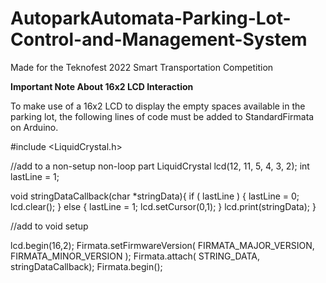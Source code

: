 # AutoparkAutomata-Parking-Lot-Control-and-Management-System

Made for the Teknofest 2022 Smart Transportation Competition


<b>Important Note About 16x2 LCD Interaction</b>

To make use of a 16x2 LCD to display the empty spaces available in the parking lot, the following lines of code must be added to StandardFirmata on Arduino.

#include <LiquidCrystal.h>


//add to a non-setup non-loop part
LiquidCrystal lcd(12, 11, 5, 4, 3, 2);
int lastLine = 1;

void stringDataCallback(char *stringData){
   if ( lastLine ) {
     lastLine = 0;
     lcd.clear();
   } else {
     lastLine = 1;
     lcd.setCursor(0,1);
   }
   lcd.print(stringData);
}

//add to void setup

lcd.begin(16,2);
  Firmata.setFirmwareVersion( FIRMATA_MAJOR_VERSION, FIRMATA_MINOR_VERSION );
  Firmata.attach( STRING_DATA, stringDataCallback);
  Firmata.begin();  


